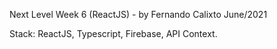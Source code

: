 Next Level Week 6 (ReactJS) - by Fernando Calixto June/2021

Stack: ReactJS, Typescript, Firebase, API Context.